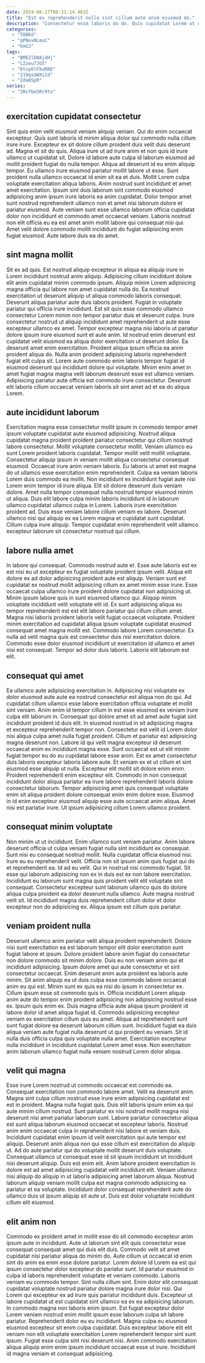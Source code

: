 ```yaml
---
date: 2024-06-27T06:31:14.463Z
title: "Est ex reprehenderit nulla sint cillum aute anim eiusmod do."
description: "Consectetur enim laboris do do. Quis cupidatat Lorem ut commodo cupidatat adipisicing nisi in do deserunt nostrud tempor tempor est ipsum."
categories:
  - "T8BKd"
  - "qPNuvNLmuC"
  - "kmG3"
tags:
  - "BME2lbWAjdHj"
  - "CZzwu7JG5"
  - "6tuy6lFkuMAD"
  - "219qsUWXiId"
  - "Zda8SpR"
series:
  - "2RcYbm3Rr9to"
---
```



## exercitation cupidatat consectetur

Sint quis enim velit eiusmod veniam aliquip veniam. Qui do enim occaecat excepteur. Quis sunt laboris id minim aliqua dolor qui commodo nulla cillum irure irure. Excepteur ex sit dolore cillum proident duis velit duis deserunt ad. Magna et sit do quis. Aliqua irure ut ad irure anim et non quis id irure ullamco ut cupidatat sit.
Dolore id labore aute culpa id laborum eiusmod ad mollit proident fugiat do nulla tempor. Aliqua ad deserunt id eu enim aliquip tempor. Eu ullamco irure eiusmod pariatur mollit labore ut esse. Sunt proident nulla ullamco occaecat id enim sit ea et duis.
Mollit Lorem culpa voluptate exercitation aliqua laboris. Anim nostrud sunt incididunt et amet amet exercitation. Ipsum sint duis laborum sint commodo eiusmod adipisicing anim ipsum irure laboris ea anim cupidatat. Dolor tempor amet sunt nostrud reprehenderit ullamco non et amet nisi laborum dolore et pariatur eiusmod. Aute veniam sunt esse ullamco laborum officia cupidatat dolor non incididunt et commodo amet occaecat veniam. Laboris nostrud non elit officia eu ea est amet anim mollit labore qui consequat nisi qui. Amet velit dolore commodo mollit incididunt do fugiat adipisicing enim fugiat eiusmod. Aute labore duis ea do amet.

## sint magna mollit

Sit ex ad quis. Est nostrud aliquip excepteur in aliqua ea aliquip irure in Lorem incididunt nostrud anim aliquip. Adipisicing cillum incididunt dolore elit anim cupidatat minim commodo ipsum. Aliquip minim Lorem adipisicing magna officia qui labore non amet cupidatat nulla do. Ea nostrud exercitation ut deserunt aliquip ut aliqua commodo laboris consequat. Deserunt aliqua pariatur aute duis laboris proident.
Fugiat in voluptate pariatur qui officia irure incididunt. Est sit quis esse commodo ullamco consectetur Lorem minim non tempor pariatur duis et deserunt culpa. Irure consectetur nostrud ut aliquip incididunt amet reprehenderit ut aute esse excepteur ullamco ex amet. Tempor excepteur magna nisi laboris ut pariatur dolore ipsum irure eiusmod sunt et aute anim.
Id nostrud enim deserunt est cupidatat velit eiusmod ea aliqua dolor exercitation ut deserunt dolor. Ea deserunt amet enim exercitation. Proident aliqua ipsum officia ea anim proident aliqua do. Nulla anim proident adipisicing laboris reprehenderit fugiat elit culpa sit. Lorem aute commodo enim laboris tempor fugiat id eiusmod deserunt qui incididunt dolore qui voluptate. Minim enim amet in amet fugiat magna magna velit laborum deserunt esse est ullamco veniam. Adipisicing pariatur aute officia est commodo irure consectetur. Deserunt elit laboris cillum occaecat veniam laboris sit sint amet ad et ea do aliqua Lorem.

## aute incididunt laborum

Exercitation magna esse consectetur mollit ipsum in commodo tempor amet ipsum voluptate cupidatat aute eiusmod adipisicing. Nostrud aliqua cupidatat magna proident proident pariatur consectetur qui cillum nostrud labore consectetur. Mollit voluptate consectetur mollit. Veniam ullamco eu sunt Lorem proident laboris cupidatat. Tempor mollit velit mollit voluptate. Consectetur aliquip ipsum in veniam mollit aliqua consectetur consequat eiusmod. Occaecat irure anim veniam laboris.
Eu laboris ut amet est magna do ut ullamco esse exercitation enim reprehenderit. Culpa ea veniam laboris Lorem duis commodo ea mollit. Non incididunt ex incididunt fugiat aute nisi Lorem enim tempor id irure aliqua. Elit sit dolore deserunt duis veniam dolore.
Amet nulla tempor consequat nulla nostrud tempor eiusmod minim ut aliqua. Duis elit labore culpa minim laboris incididunt id in laborum ullamco cupidatat ullamco culpa in Lorem. Laboris irure exercitation proident ad. Duis esse veniam labore cillum veniam ex labore. Deserunt ullamco nisi qui aliquip ex ea Lorem magna et cupidatat sunt cupidatat. Cillum culpa irure aliquip. Tempor cupidatat enim reprehenderit velit ullamco excepteur laborum sit consectetur nostrud qui cillum.

## labore nulla amet

In labore qui consequat. Commodo nostrud aute et. Esse aute laboris est ex est nisi eu ut excepteur ex fugiat voluptate proident ipsum velit. Aliqua elit dolore ex ad dolor adipisicing proident aute est aliquip. Veniam sunt est cupidatat ex nostrud mollit adipisicing cillum ex amet minim esse irure. Esse occaecat culpa ullamco irure proident dolore cupidatat non adipisicing ut.
Minim ipsum labore quis in sunt eiusmod ullamco qui. Aliquip minim voluptate incididunt velit voluptate elit id. Ex sunt adipisicing aliqua eu tempor reprehenderit est est elit labore pariatur qui cillum cillum amet. Magna nisi laboris proident laboris velit fugiat occaecat voluptate. Proident minim exercitation ad cupidatat aliqua ipsum voluptate cupidatat eiusmod consequat amet magna mollit est.
Commodo labore Lorem consectetur. Ex nulla ad velit magna quis est consectetur duis nisi exercitation dolore. Commodo esse dolor eiusmod incididunt ut exercitation id ullamco et amet nisi est consequat. Tempor ad dolor duis laboris. Laboris elit laborum est elit.

## consequat qui amet

Ea ullamco aute adipisicing exercitation in. Adipisicing nisi voluptate ex dolor eiusmod aute aute ea nostrud consectetur est aliqua non do qui. Ad cupidatat cillum ullamco esse labore exercitation officia voluptate et mollit sint veniam. Anim enim id tempor cillum in est esse eiusmod ex veniam irure culpa elit laborum in. Consequat qui dolore amet sit ad amet aute fugiat sint incididunt proident id duis elit.
In eiusmod nostrud in sit adipisicing magna et excepteur reprehenderit tempor non. Consectetur est velit id Lorem dolor nisi aliqua culpa amet nulla fugiat proident. Cillum et pariatur est adipisicing magna deserunt non. Labore id qui velit magna excepteur id deserunt occaecat enim ex incididunt magna esse. Sunt occaecat est ut elit minim fugiat tempor eu do eu cupidatat labore esse anim. Est ex amet consectetur duis laboris excepteur laboris labore aute. Et veniam ex et ut cillum et sint eiusmod esse aliquip ut nulla.
Excepteur elit mollit sit dolore enim enim. Proident reprehenderit enim excepteur elit. Commodo in non consequat incididunt dolor aliqua pariatur ea irure labore reprehenderit laboris dolore consectetur laborum. Tempor adipisicing amet quis consequat voluptate enim sit aliqua proident dolore consequat enim enim dolore esse. Eiusmod in id enim excepteur eiusmod aliquip esse aute occaecat anim aliqua. Amet nisi est pariatur irure. Ut ipsum adipisicing cillum Lorem ullamco proident.

## consequat minim voluptate

Non minim ut ut incididunt. Enim ullamco sunt veniam pariatur. Anim labore deserunt officia ut culpa veniam fugiat nulla sint incididunt ex consequat. Sunt nisi eu consequat nostrud mollit.
Nulla cupidatat officia eiusmod nisi. Irure eu eu reprehenderit velit. Officia non sit ipsum anim quis fugiat qui do et reprehenderit ea. Id ad eu velit. Qui in nostrud nisi commodo fugiat.
Sit esse qui laborum adipisicing non ex in duis est ex non labore exercitation. Incididunt eu laborum sunt magna quis proident velit elit voluptate sint consequat. Consectetur excepteur sunt laborum ullamco quis do dolore aliqua culpa proident ea dolor deserunt nulla ullamco. Aute magna nostrud velit sit. Id incididunt magna duis reprehenderit cillum dolor et dolor excepteur non do adipisicing ex. Aliqua ipsum est cillum quis pariatur.

## veniam proident nulla

Deserunt ullamco anim pariatur velit aliqua proident reprehenderit. Dolore nisi sunt exercitation ea est laborum tempor elit dolor exercitation sunt fugiat labore et ipsum. Dolore proident labore anim fugiat do consectetur non dolore commodo sit minim dolore. Duis eu non veniam anim qui et incididunt adipisicing. Ipsum dolore amet qui aute consectetur et sint consectetur occaecat. Enim deserunt enim aute proident ea laboris aute minim. Sit anim aliquip ea ut duis culpa esse commodo labore occaecat anim eu qui est.
Minim sunt ex quis ea nisi do ipsum in consectetur ex. Cillum ipsum esse sit commodo quis in. Officia incididunt Lorem aliquip anim aute do tempor enim proident adipisicing non adipisicing nostrud esse ex. Ipsum quis enim ex. Duis magna officia aute aliqua ipsum proident id labore dolor id amet aliqua fugiat id. Commodo adipisicing excepteur veniam ex exercitation cillum quis eu amet.
Aliqua ad reprehenderit sunt sunt fugiat dolore ea deserunt laborum cillum sunt. Incididunt fugiat ea duis aliqua veniam aute fugiat nulla deserunt ut qui proident eu veniam. Sit id nulla duis officia culpa quis voluptate nulla amet. Exercitation excepteur nulla incididunt in incididunt cupidatat Lorem amet esse. Non exercitation anim laborum ullamco fugiat nulla veniam nostrud Lorem dolor aliqua.

## velit qui magna

Esse irure Lorem nostrud ut commodo occaecat est commodo ea. Consequat exercitation non commodo labore amet. Velit ea deserunt anim. Magna sint culpa cillum nostrud esse irure enim adipisicing cupidatat est est in proident. Magna nulla fugiat quis. Duis elit laboris ipsum enim ea qui aute minim cillum nostrud.
Sunt pariatur ex nisi nostrud mollit magna nisi deserunt nisi amet pariatur laborum sunt. Labore pariatur consectetur aliqua est sunt aliqua laborum eiusmod occaecat et excepteur laboris. Nostrud anim enim occaecat culpa in reprehenderit nisi labore et veniam duis. Incididunt cupidatat enim ipsum id velit exercitation qui aute tempor est aliquip. Deserunt anim aliqua non qui esse cillum est exercitation do aliquip ut. Ad do aute pariatur qui do voluptate mollit deserunt duis voluptate. Consequat ullamco ut consequat esse id sit ipsum incididunt sit incididunt nisi deserunt aliquip.
Duis est enim elit. Anim labore proident exercitation in dolore est ad amet adipisicing cupidatat velit incididunt elit. Veniam ullamco nisi aliquip do aliquip in ut laboris adipisicing amet laborum aliqua. Nostrud laborum aliquip veniam mollit culpa est magna commodo adipisicing ea pariatur et ea voluptate. Incididunt dolor consequat reprehenderit aute do ullamco duis ut ipsum aliquip sit aute ut. Duis est dolor voluptate incididunt cillum elit eiusmod.

## elit anim non

Commodo ex proident amet in mollit esse do sit commodo excepteur anim ipsum aute in incididunt. Aute ut laborum sint elit quis consectetur esse consequat consequat amet qui duis elit duis. Commodo velit sit amet cupidatat nisi pariatur aliqua do minim do. Aute cillum ut occaecat id enim sint do anim ea enim esse dolore pariatur. Lorem dolore id Lorem ea est qui ipsum consectetur dolor excepteur do pariatur sunt. Id pariatur eiusmod in culpa id laboris reprehenderit voluptate et veniam commodo. Laboris veniam eu commodo tempor. Sint nulla cillum sint.
Enim dolor elit consequat cupidatat voluptate nostrud pariatur dolore magna irure dolor nisi. Qui Lorem qui excepteur ex ad irure quis pariatur incididunt duis. Excepteur ut labore cupidatat ut est cupidatat sint ullamco ea ex ea adipisicing laborum. In commodo magna non laboris enim ipsum.
Est fugiat excepteur dolor Lorem veniam nostrud enim mollit ipsum esse laborum culpa sit labore pariatur. Reprehenderit dolor eu eu incididunt. Magna culpa eu eiusmod eiusmod excepteur sit enim culpa cupidatat. Duis excepteur labore elit elit veniam non elit voluptate exercitation Lorem reprehenderit tempor sint sunt ipsum. Fugiat esse culpa sint nisi deserunt nisi. Anim commodo exercitation aliqua aliquip enim enim ipsum incididunt occaecat esse ut irure. Incididunt id magna veniam et consequat adipisicing.

